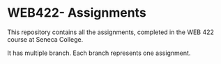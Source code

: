 WEB422- Assignments
=====================

This repository contains all the assignments, completed in the WEB 422 course at Seneca College. 


It has multiple branch. Each branch represents one assignment.

